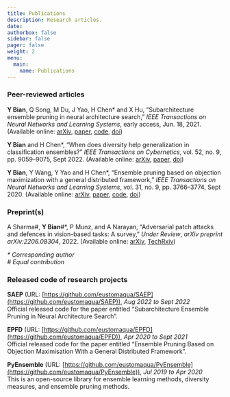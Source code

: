 ```yaml
---
title: Publications
description: Research articles.
date: 
authorbox: false
sidebar: false
pager: false
weight: 2
menu:
  main:
    name: Publications
---
```



<!--more-->

### Peer-reviewed articles

**Y Bian**, Q Song, M Du, J Yao, H Chen* and X Hu, “Subarchitecture ensemble pruning in neural architecture search,” *IEEE Transactions on Neural Networks and Learning Systems*, early access, Jun. 18, 2021. 
(Available online: 
[arXiv](https://arxiv.org/abs/1910.00370), 
[paper](https://ieeexplore.ieee.org/document/9460115), 
[code](https://github.com/eustomaqua/SAEP), 
[doi](https://doi.org/10.1109/TNNLS.2021.3085299))

**Y Bian** and H Chen\*, “When does diversity help generalization in classification ensembles?” *IEEE Transactions on Cybernetics*, vol. 52, no. 9, pp. 9059–9075, Sept 2022. 
(Available online: 
[arXiv](https://arxiv.org/abs/1910.13631), 
[paper](https://ieeexplore.ieee.org/document/9364928), 
[doi](https://doi.org/10.1109/TCYB.2021.3053165))

**Y Bian**, Y Wang, Y Yao and H Chen\*, “Ensemble pruning based on objection maximization with a general distributed framework,” *IEEE Transactions on Neural Networks and Learning Systems*, vol. 31, no. 9, pp. 3766–3774, Sept 2020. 
(Available online: 
[arXiv](https://arxiv.org/abs/1806.04899), 
[paper](https://ieeexplore.ieee.org/document/8891828), 
[code](https://github.com/eustomaqua/EPFD), 
[doi](https://doi.org/10.1109/TNNLS.2019.2945116))


### Preprint(s)

A Sharma#, **Y Bian**#\*, P Munz, and A Narayan, “Adversarial patch attacks and defences in vision-based tasks: A survey,” *Under Review*, *arXiv preprint arXiv:2206.08304*, 2022. 
(Available online: [arXiv](https://arxiv.org/abs/2206.08304), 
[TechRxiv](https://www.techrxiv.org/articles/preprint/Adversarial_Patch_Attacks_and_Defences_in_Vision-Based_Tasks_A_Survey/20085902))


*\* Corresponding author*  
*\# Equal contribution*  


### Released code of research projects

**SAEP** (URL: [https://github.com/eustomaqua/SAEP](https://github.com/eustomaqua/SAEP)), *Aug 2022 to Sept 2022*  
Official released code for the paper entitled “Subarchitecture Ensemble Pruning in Neural Architecture Search”.

**EPFD** (URL: [https://github.com/eustomaqua/EPFD](https://github.com/eustomaqua/EPFD)), *Apr 2020 to Sept 2021*  
Official released code for the paper entitled “Ensemble Pruning Based on Objection Maximisation With a General Distributed Framework”.

**PyEnsemble** (URL: [https://github.com/eustomaqua/PyEnsemble](https://github.com/eustomaqua/PyEnsemble)), *Jul 2019 to Apr 2020*  
This is an open-source library for ensemble learning methods, diversity measures, and ensemble pruning methods.


<!--
**SAEP** (URL: https://github.com/eustomaqua/SAEP ), *Aug 2022 to Sept 2022*  
Official released code for the paper entitled “Subarchitecture Ensemble Pruning in Neural Architecture Search”.

**EPFD** (URL: https://github.com/eustomaqua/EPFD ), *Apr 2020 to Sept 2021*  
Official released code for the paper entitled “Ensemble Pruning Based on Objection Maximisation With a General Distributed Framework”.

**PyEnsemble** (URL: https://github.com/eustomaqua/PyEnsemble ), *Jul 2019 to Apr 2020*  
This is an open-source library for ensemble learning methods, diversity measures, and ensemble pruning methods.
-->

